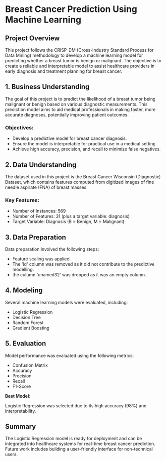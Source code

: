 # **Breast Cancer Prediction Using Machine Learning**

## Project Overview

This project follows the CRISP-DM (Cross-Industry Standard Process for Data Mining) methodology to develop a machine learning model for predicting whether a breast tumor is benign or malignant. The objective is to create a reliable and interpretable model to assist healthcare providers in early diagnosis and treatment planning for breast cancer.

## 1. Business Understanding

The goal of this project is to predict the likelihood of a breast tumor being malignant or benign based on various diagnostic measurements. This prediction model aims to aid medical professionals in making faster, more accurate diagnoses, potentially improving patient outcomes.

### Objectives:

* Develop a predictive model for breast cancer diagnosis.
* Ensure the model is interpretable for practical use in a medical setting.
* Achieve high accuracy, precision, and recall to minimize false negatives.

## 2. Data Understanding

The dataset used in this project is the Breast Cancer Wisconsin (Diagnostic) Dataset, which contains features computed from digitized images of fine needle aspirate (FNA) of breast masses.

### Key Features:

* Number of Instances: 569
* Number of Features: 31 (plus a target variable: diagnosis)
* Target Variable: Diagnosis (B = Benign, M = Malignant)

## 3. Data Preparation

Data preparation involved the following steps:

* Feature scaling was applied
* The 'id' column was removed as it did not contribute to the predictive modelling.
* the culumn 'unamed32' was dropped as it was an empty column.

## 4. Modeling

Several machine learning models were evaluated, including:

* Logistic Regression
* Decision Tree
* Random Forest
* Gradient Boosting

## 5. Evaluation

Model performance was evaluated using the following metrics:

* Confusion Matrix
* Accuracy
* Precision
* Recall
* F1-Score

**Best Model**:

Logistic Regression was selected due to its high accuracy (98%) and interpretability.

## Summary

The Logistic Regression model is ready for deployment and can be integrated into healthcare systems for real-time breast cancer prediction. Future work includes building a user-friendly interface for non-technical users.